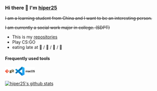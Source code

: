 ### Hi there 👋 I'm [hiper25](https://mirror.hiper25.com "hiper25")

<s>I am a learning student from China and I want to be an interesting person.</s>

<s>I am currently a social work major in college. (SDPT)</s>

- This is my [repositories](https://github.com/hiper25?tab=repositories)
- Play CS:GO
- eating late at 🏪 / 🍟 / 🍦 / 🥤 

#### Frequently used tools
<code><img height="30" src="https://raw.githubusercontent.com/github/explore/80688e429a7d4ef2fca1e82350fe8e3517d3494d/topics/git/git.png"></code>
<code><img height="30" src="https://raw.githubusercontent.com/github/explore/80688e429a7d4ef2fca1e82350fe8e3517d3494d/topics/visual-studio-code/visual-studio-code.png"></code>
<code><img height="30" src="https://raw.githubusercontent.com/github/explore/80688e429a7d4ef2fca1e82350fe8e3517d3494d/topics/macos/macos.png"></code>

[![hiper25's github stats](https://github-readme-stats.vercel.app/api?username=hiper25&show_icons=true)](https://github.com/hiper25)
